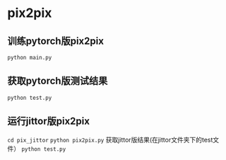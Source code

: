 # pix2pix

## 训练pytorch版pix2pix
`python main.py`

## 获取pytorch版测试结果
`python test.py`


## 运行jittor版pix2pix
`cd pix_jittor`
`python pix2pix.py`
获取jittor版结果(在jittor文件夹下的test文件）
`python test.py`
